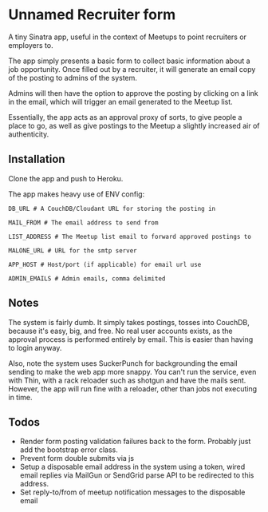 # Unnamed Recruiter form

A tiny Sinatra app, useful in the context of Meetups to point recruiters or employers to.

The app simply presents a basic form to collect basic information about a job opportunity.  Once
filled out by a recruiter, it will generate an email copy of the posting to admins of the system.

Admins will then have the option to approve the posting by clicking on a link in the email, which
will trigger an email generated to the Meetup list.

Essentially, the app acts as an approval proxy of sorts, to give people a place to go, as well
as give postings to the Meetup a slightly increased air of authenticity.

## Installation

Clone the app and push to Heroku.

The app makes heavy use of ENV config:

```shell
DB_URL # A CouchDB/Cloudant URL for storing the posting in

MAIL_FROM # The email address to send from

LIST_ADDRESS # The Meetup list email to forward approved postings to

MALONE_URL # URL for the smtp server

APP_HOST # Host/port (if applicable) for email url use

ADMIN_EMAILS # Admin emails, comma delimited
```

## Notes

The system is fairly dumb.  It simply takes postings, tosses into CouchDB,
because it's easy, big, and free.  No real user accounts exists, as the
approval process is performed entirely by email.  This is easier than
having to login anyway.

Also, note the system uses SuckerPunch for backgrounding the email sending
to make the web app more snappy.  You can't run the service, even with Thin,
with a rack reloader such as shotgun and have the mails sent.  However, the
app will run fine with a reloader, other than jobs not executing in time.

## Todos

- Render form posting validation failures back to the form.  Probably just
  add the bootstrap error class.
- Prevent form double submits via js
- Setup a disposable email address in the system using a token, wired email
  replies via MailGun or SendGrid parse API to be redirected to this address.
- Set reply-to/from of meetup notification messages to the disposable email
